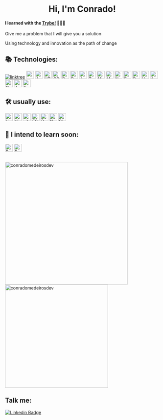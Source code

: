 <div align='center'> <h1> Hi, I'm Conrado!</h1></div>

#### I learned with the [Trybe!](https://www.betrybe.com/) 👩🏽‍💻
 
 
Give me a problem that I will give you a solution 


Using technology and innovation as the path of change 


 ## 📚 Technologies:
[![linktree](https://img.shields.io/badge/spring-#6DB33F?style=for-the-badge&logo=spring&logoColor=white)](https://linktr.ee/mayannaoliveira)
<img src="https://img.shields.io/badge/spring-#6DB33F?logo=spring&logoColor=F7DF1E" alt="spring logo" title="spring" height="25" />
<img src="https://img.shields.io/badge/JavaScript-282C34?logo=javascript&logoColor=F7DF1E" alt="JavaScript logo" title="JavaScript" height="25" /> <img src="https://img.shields.io/badge/HTML5-282C34?logo=html5&logoColor=E34F26" alt="HTML5 logo" title="HTML5" height="25" /> <img src="https://img.shields.io/badge/CSS3-282C34?logo=css3&logoColor=1572B6" alt="CSS3 logo" title="CSS3" height="25" /> <img src="https://img.shields.io/badge/React-282C34?logo=react&logoColor=61DAFB" alt="React logo" title="React.js / React Native" height="25" /> <img src="https://img.shields.io/badge/Redux-282C34?logo=redux&logoColor=764ABC" alt="Redux logo" title="Redux" height="25" /> <img src="https://img.shields.io/badge/Jest-282C34?logo=jest&logoColor=cc0000" alt="Jest logo" title="Jest" height="25" /> <img src="https://img.shields.io/badge/TestingLibrary-282C34?logo=testing-library&logoColor=%23E33332" alt="Testing Library logo" title="TestingLibrary" height="25" /> <img src="https://img.shields.io/badge/MySQL-282C34?logo=MySQL&logoColor=f29111" alt="MySQL logo" title="MySQL" height="25" /> <img src="https://img.shields.io/badge/MongoDB-282C34?logo=MongoDB&logoColor=589636" alt="MongoDB logo" title="MongoDB" height="25" /> <img src="https://img.shields.io/badge/Node.js-282C34?logo=Node.js&logoColor=#339933" alt="Node logo" title="Node" height="25" /> <img src="https://img.shields.io/badge/Express-282C34?logo=Express&logoColor=#339933" alt="Express logo" title="Express" height="25" /> <img src="https://img.shields.io/badge/Python-282C34?logo=Python&logoColor=ffdd54" alt="Python logo" title="Python" height="25" /> <img src="https://img.shields.io/badge/Heroku-282C34?logo=Heroku&logoColor=764ABC" alt="Heroku logo" title="Heroku" height="25" /> <img src="https://img.shields.io/badge/Angular-282C34?logo=angular&logoColor=white" alt="Angular logo" title="Angular" height="25" /> <img src="https://img.shields.io/badge/Cypress-282C34?logo=cypress&logoColor=white" alt="Cypress logo" title="Cypress" height="25" /> <img src="https://img.shields.io/badge/Jasmine-282C34?logo=jasmine&logoColor=white" alt="Jasmine logo" title="Jasmine" height="25" /> <img src="https://img.shields.io/badge/Typescript-282C34?logo=typescript&logoColor=white" alt="Typescript logo" title="Typescript" height="25" />
  
  
## 🛠️ usually use:
<img src="https://img.shields.io/badge/Linux-282C34?logo=Linux&logoColor=FFFFFF" alt="Linux logo" title="Linux" height="25" /> <img src="https://img.shields.io/badge/VS%20Code-282C34?logo=visual-studio-code&logoColor=007ACC" alt="Visual Studio Code logo" title="Visual Studio Code" height="25" /> <img src="https://img.shields.io/badge/git-282C34?logo=git&logoColor=F05032" alt="git logo" title="git" height="25" />  <img src="https://img.shields.io/badge/ESLint-282C34?logo=eslint&logoColor=191970" alt191970="ESLint logo" title="ESLint" height="25" /> <img src="https://img.shields.io/badge/Bootstrap-282C34?logo=bootstrap&logoColor=836FFF" alt="Bootstrap logo" title="ESLint" height="25" /> <img src="https://img.shields.io/badge/Notion-282C34?logo=notion&logoColor=FFFFF" alt="Notion logo" title="Notion" height="25" /> <img src="https://img.shields.io/badge/Slack-282C34?logo=Slack&logoColor=2EB67D" alt="Slack logo" title="Slack" height="25" />






## 📖 I intend to learn soon:
<img src="https://img.shields.io/badge/Pandas-282C34?logo=Pandas&logoColor=white" alt="Pandas logo" title="Pandas" height="25" />  <img src="https://img.shields.io/badge/R-282C34?logo=R&logoColor=white" alt="R logo" title="R" height="25" />


<br />
<a href="https://github.com/conradomedeirosdev">
  <img align="center" width="400px" src="https://github-readme-stats.vercel.app/api?username=conradomedeirosdev&show_icons=true&theme=dracula" alt="conradomedeirosdev" />
</a>
<a href="https://github.com/conradomedeirosdev">
  <img align="center" width="336px" src="https://github-readme-stats.vercel.app/api/top-langs/?username=conradomedeirosdev&layout=compact&theme=dracula" alt="conradomedeirosdev" />
</a>
<br />

## Talk me:

[![Linkedin Badge](https://img.shields.io/badge/-LinkedIn-0077B5?style=flat-square&logo=Linkedin&logoColor=white&link=https://www.linkedin.com/in/conrado-medeiros/)](https://www.linkedin.com/in/conrado-medeiros/)
